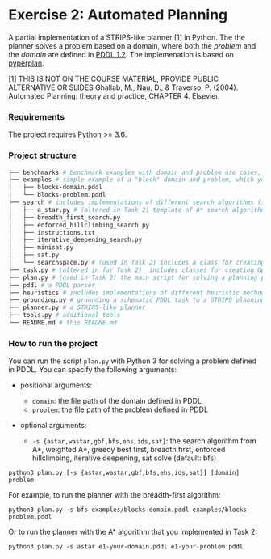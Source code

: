 # Exercise 2: Automated Planning

A partial implementation of a STRIPS-like planner [1] in Python. The the planner solves a problem based on a domain, where both the *problem* and the *domain* are defined in [PDDL 1.2](https://planning.wiki/ref/pddl). The implemenation is based on [pyperplan](https://github.com/aibasel/pyperplan).

[1] THIS IS NOT ON THE COURSE MATERIAL, PROVIDE PUBLIC ALTERNATIVE OR SLIDES Ghallab, M., Nau, D., & Traverso, P. (2004). Automated Planning: theory and practice, CHAPTER 4. Elsevier.

### Requirements
The project requires [Python](https://www.python.org/) >= 3.6.

### Project structure
```bash
├── benchmarks # benchmark examples with domain and problem use cases, which you can use to see the planner behavior
├── examples # simple example of a "block" domain and problem, which you can use to see the planner behavior
│   ├── blocks-domain.pddl 
│   └── blocks-problem.pddl
├── search # includes implementations of different search algorithms (i.e. astar,wastar,gbf,bfs,ehs,ids,sat)
│   ├── a_star.py # (altered in Task 2) template of A* search algorithm 
│   ├── breadth_first_search.py
│   ├── enforced_hillclimbing_search.py
│   ├── instructions.txt
│   ├── iterative_deepening_search.py
│   ├── minisat.py
│   ├── sat.py
│   └── searchspace.py # (used in Task 2) includes a class for creating instance nodes that are visited during search 
├── task.py # (altered in for Task 2)  includes classes for creating Operators and STRIPS-like instances  ⟨Propositional arguments, Operators , Initial state , Goals⟩  
├── plan.py # (used in Task 2) the main script for solving a planning problem 
├── pddl # a PDDL parser 
├── heuristics # includes implementations of different heuristic methods (i.e. blind,landmark,lmcut,hadd,hff,hmax,hsa)
├── grounding.py # grounding a schematic PDDL task to a STRIPS planning task
├── planner.py # a STRIPS-like planner
├── tools.py # additional tools
└── README.md # this README.md
```


### How to run the project 
You can run the script `plan.py` with Python 3 for solving a problem defined in PDDL.
You can specify the following arguments:
- positional arguments:
  - `domain`: the file path of the domain defined in PDDL
  - `problem`: the file path of the problem defined in PDDL

- optional arguments:
  - `-s {astar,wastar,gbf,bfs,ehs,ids,sat}`: the search algorithm from A*, weighted A*, greedy best first, breadth first, enforced hillclimbing, iterative deepening, sat solve (default: bfs)

```
python3 plan.py [-s {astar,wastar,gbf,bfs,ehs,ids,sat}] [domain] problem
```
For example, to run the planner with the breadth-first algorithm:
```
python3 plan.py -s bfs examples/blocks-domain.pddl examples/blocks-problem.pddl
```
Or to run the planner with the A* algorithm that you implemented in Task 2:
```
python3 plan.py -s astar e1-your-domain.pddl e1-your-problem.pddl
```
